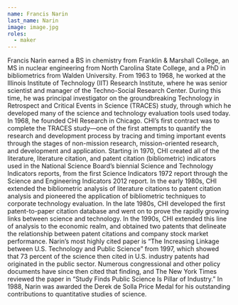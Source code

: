 ```yaml
---
name: Francis Narin
last_name: Narin
image: image.jpg
roles:
  - maker
---
```

Francis Narin earned a BS in chemistry from Franklin & Marshall College, an MS in nuclear engineering from North Carolina State College, and a PhD in bibliometrics from Walden University. From 1963 to 1968, he worked at the Illinois Institute of Technology (IIT) Research Institute, where he was senior scientist and manager of the Techno-Social Research Center. During this time, he was principal investigator on the groundbreaking Technology in Retrospect and Critical Events in Science (TRACES) study, through which he developed many of the science and technology evaluation tools used today. In 1968, he founded CHI Research in Chicago. CHI’s first contract was to complete the TRACES study—one of the first attempts to quantify the research and development process by tracing and timing important events through the stages of non-mission research, mission-oriented research, and development and application. Starting in 1970, CHI created all of the literature, literature citation, and patent citation (bibliometric) indicators used in the National Science Board’s biennial Science and Technology Indicators reports, from the first Science Indicators 1972 report through the Science and Engineering Indicators 2012 report. In the early 1980s, CHI extended the bibliometric analysis of literature citations to patent citation analysis and pioneered the application of bibliometric techniques to corporate technology evaluation. In the late 1980s, CHI developed the first patent-to-paper citation database and went on to prove the rapidly growing links between science and technology. In the 1990s, CHI extended this line of analysis to the economic realm, and obtained two patents that delineate the relationship between patent citations and company stock market performance. Narin’s most highly cited paper is “The Increasing Linkage between U.S. Technology and Public Science” from 1997, which showed that 73 percent of the science then cited in U.S. industry patents had originated in the public sector. Numerous congressional and other policy documents have since then cited that finding, and The New York Times reviewed the paper in “Study Finds Public
Science Is Pillar of Industry.” In 1988, Narin was awarded the Derek de Solla Price Medal for his outstanding contributions to quantitative studies of science.